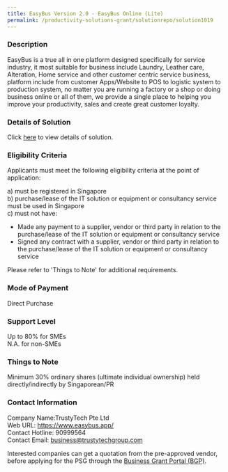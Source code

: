 ```yaml
---
title: EasyBus Version 2.0 - EasyBus Online (Lite)
permalink: /productivity-solutions-grant/solutionrepo/solution1019
---
```


### Description

EasyBus is a true all in one platform designed specifically for service industry, it most suitable for business include Laundry, Leather care, Alteration, Home service and other customer centric service business, platform include from customer Apps/Website to POS to logistic system to production system, no matter you are running a factory or a shop or doing business online or all of them, we provide a single place to helping you improve your productivity, sales and create great customer loyalty.

### Details of Solution

Click <a href='https://www.gobusiness.gov.sg/images/psg/Desensitised_Trustytech_20200331_Annex_3_Part_2.pdf' target='_blank' rel='noopener'>here</a> to view details of solution.

### Eligibility Criteria

Applicants must meet the following eligibility criteria at the point of application:

a) must be registered in Singapore <br>
b) purchase/lease of the IT solution or equipment or consultancy service must be used in Singapore <br>
c) must not have:
- Made any payment to a supplier, vendor or third party in relation to the purchase/lease of the IT solution or equipment or consultancy service
- Signed any contract with a supplier, vendor or third party in relation to the purchase/lease of the IT solution or equipment or consultancy service

Please refer to 'Things to Note' for additional requirements.

### Mode of Payment
Direct Purchase

### Support Level
Up to 80% for SMEs <br>
N.A. for non-SMEs

### Things to Note
Minimum 30% ordinary shares (ultimate individual ownership) held directly/indirectly by Singaporean/PR

### Contact Information
Company Name:TrustyTech Pte Ltd <br>Web URL: https://www.easybus.app/ <br>Contact Hotline: 90999564 <br>Contact Email: business@trustytechgroup.com <br>

Interested companies can get a quotation from the pre-approved vendor, before applying for the PSG through the <a target='_blank' rel='noopener' href='https://www.businessgrants.gov.sg/'>Business Grant Portal (BGP)</a>.
